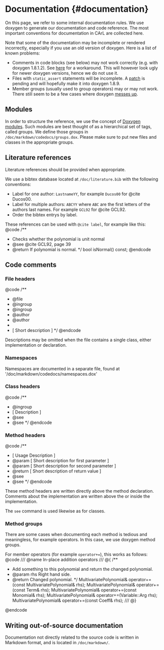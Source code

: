 Documentation {#documentation}
==============================

On this page, we refer to some internal documentation rules.
We use doxygen to generate our documentation and code reference.
The most important conventions for documentation in CArL are collected here.

Note that some of the documentation may be incomplete or rendered incorrectly, especially if you use an old version of doxygen. Here is a list of known problems:
- Comments in code blocks (see below) may not work correctly (e.g. with doxygen 1.8.1.2). See [here](http://doxygen.10944.n7.nabble.com/Including-doc-comments-in-code-blocks-in-markdown-td5592.html) for a workaround. This will however look ugly for newer doxygen versions, hence we do not use it.
- Files with `static_assert` statements will be incomplete. A [patch](https://bugzilla.gnome.org/show_bug.cgi?id=737172) is pending and will hopefully make it into doxygen 1.8.9.
- Member groups (usually used to group operators) may or may not work. There still seem to be a few cases where doxygen [messes up](https://bugzilla.gnome.org/show_bug.cgi?id=737112).

## Modules
In order to structure the reference, we use the concept of
[Doxygen modules](http://www.stack.nl/~dimitri/doxygen/manual/grouping.html#modules).
Such modules are best thought of as a hierarchical set of tags, called groups. 
We define those groups in `/doc/markdown/codedocs/groups.dox`.
Please make sure to put new files and classes in the appropriate groups.

## Literature references
Literature references should be provided when appropriate.

We use a bibtex database located at `/doc/literature.bib` with the following conventions:

- Label for one author: `LastnameYY`, for example `Ducos00` for @cite Ducos00.
- Label for multiple authors: `ABCYY` where `ABC` are the first letters of the authors last names. For example `GCL92` for @cite GCL92.
- Order the bibtex entrys by label.

These references can be used with `@cite label`, for example like this:
@code
/**
 * Checks whether the polynomial is unit normal
 * @see @cite GCL92, page 39
 * @return If polynomial is normal.
 */
bool isNormal() const;
@endcode 

## Code comments


### File headers

@code
/**
 * @file <filename>
 * @ingroup <groupid1>
 * @ingroup <groupid2>
 * @author <author1>
 * @author <author2>
 * 
 * [ Short description ]
 */
@endcode

Descriptions may be omitted when the file contains a single class, either implementation or declaration.


### Namespaces
Namespaces are documented in a separate file, found at '/doc/markdown/codedocs/namespaces.dox'

### Class headers

@code
/**
 * @ingroup <groupid>
 * [ Description ]
 * @see <reference>
 * @see <OtherClass>
 */
@endcode

### Method headers

@code
/**
 * [ Usage Description ]
 * @param <p1> [ Short description for first parameter ] 
 * @param <p2> [ Short description for second parameter ]
 * @return [ Short description of return value ]
 * @see <reference>
 * @see <otherMethod>
 */
@endcode

These method headers are written directly above the method declaration. 
Comments about the implementation are written above the or inside the implementation. 

The `see` command is used likewise as for classes.

### Method groups

There are some cases when documenting each method is tedious and meaningless, for example operators.
In this case, we use doxygen method groups.

For member operators (for example `operator+=`), this works as follows:
@code
/// @name In-place addition operators
/// @{
/**
 * Add something to this polynomial and return the changed polynomial.
 * @param rhs Right hand side.
 * @return Changed polynomial.
 */
MultivariatePolynomial& operator+=(const MultivariatePolynomial& rhs);
MultivariatePolynomial& operator+=(const Term<Coeff>& rhs);
MultivariatePolynomial& operator+=(const Monomial& rhs);
MultivariatePolynomial& operator+=(Variable::Arg rhs);
MultivariatePolynomial& operator+=(const Coeff& rhs);
/// @}

@endcode

## Writing out-of-source documentation

Documentation not directly related to the source code is written in Markdown format, and is located in
`/doc/markdown/`.
